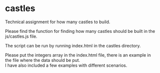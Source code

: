 # castles
Technical assignment for how many castles to build.

Please find the function for finding how many castles should be built in the js/castles.js file.

The script can be run by running index.html in the castles directory.

Please put the integers array in the index.html file, there is an example in the file where the data should be put.  
I have also included a few examples with different scenarios.
